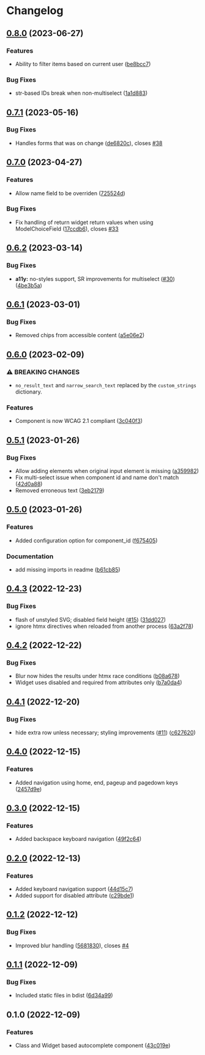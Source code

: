 # Changelog

## [0.8.0](https://github.com/PHACDataHub/django-htmx-autocomplete/compare/v0.7.1...v0.8.0) (2023-06-27)


### Features

* Ability to filter items based on current user ([be8bcc7](https://github.com/PHACDataHub/django-htmx-autocomplete/commit/be8bcc72b10630493e7523960a90efbd86580920))


### Bug Fixes

* str-based IDs break when non-multiselect ([1a1d883](https://github.com/PHACDataHub/django-htmx-autocomplete/commit/1a1d883075d71597e831eb92ed07ca323c34a150))

## [0.7.1](https://github.com/PHACDataHub/django-htmx-autocomplete/compare/v0.7.0...v0.7.1) (2023-05-16)


### Bug Fixes

* Handles forms that was on change ([de6820c](https://github.com/PHACDataHub/django-htmx-autocomplete/commit/de6820c30b480ca5453f367942da7ecd4526c344)), closes [#38](https://github.com/PHACDataHub/django-htmx-autocomplete/issues/38)

## [0.7.0](https://github.com/PHACDataHub/django-htmx-autocomplete/compare/v0.6.2...v0.7.0) (2023-04-27)


### Features

* Allow name field to be overriden ([725524d](https://github.com/PHACDataHub/django-htmx-autocomplete/commit/725524d94c5b00ef3bb805dede5995a96e0af161))


### Bug Fixes

* Fix handling of return widget return values when using ModelChoiceField ([17ccdb6](https://github.com/PHACDataHub/django-htmx-autocomplete/commit/17ccdb6540cec7ccc5cf019eeeee7bef3ff9488f)), closes [#33](https://github.com/PHACDataHub/django-htmx-autocomplete/issues/33)

## [0.6.2](https://github.com/PHACDataHub/django-htmx-autocomplete/compare/v0.6.1...v0.6.2) (2023-03-14)


### Bug Fixes

* **a11y:** no-styles support, SR improvements for multiselect ([#30](https://github.com/PHACDataHub/django-htmx-autocomplete/issues/30)) ([4be3b5a](https://github.com/PHACDataHub/django-htmx-autocomplete/commit/4be3b5ae98fb1514c9b5b987c25918eb9a1871ec))

## [0.6.1](https://github.com/PHACDataHub/django-htmx-autocomplete/compare/v0.6.0...v0.6.1) (2023-03-01)


### Bug Fixes

* Removed chips from accessible content ([a5e06e2](https://github.com/PHACDataHub/django-htmx-autocomplete/commit/a5e06e212a9faafe54e3bb5d4a224c2e755dd55b))

## [0.6.0](https://github.com/PHACDataHub/django-htmx-autocomplete/compare/v0.5.1...v0.6.0) (2023-02-09)


### ⚠ BREAKING CHANGES

* `no_result_text` and `narrow_search_text` replaced by the `custom_strings` dictionary.

### Features

* Component is now WCAG 2.1 compliant ([3c040f3](https://github.com/PHACDataHub/django-htmx-autocomplete/commit/3c040f344682a2d3801db2d072611520a3e0dfc1))

## [0.5.1](https://github.com/PHACDataHub/django-htmx-autocomplete/compare/v0.5.0...v0.5.1) (2023-01-26)


### Bug Fixes

* Allow adding elements when original input element is missing ([a359982](https://github.com/PHACDataHub/django-htmx-autocomplete/commit/a3599828030df7045b836be4650b13b9dc59264b))
* Fix multi-select issue when component id and name don't match ([42d0a88](https://github.com/PHACDataHub/django-htmx-autocomplete/commit/42d0a8889d9ea018a19eaf94a2b38750d1345515))
* Removed erroneous text ([3eb2179](https://github.com/PHACDataHub/django-htmx-autocomplete/commit/3eb21798e90ae172b0f85eac8c27d0410180c2f0))

## [0.5.0](https://github.com/PHACDataHub/django-htmx-autocomplete/compare/v0.4.3...v0.5.0) (2023-01-26)


### Features

* Added configuration option for component_id ([f675405](https://github.com/PHACDataHub/django-htmx-autocomplete/commit/f6754059f238b1a3c5c2ee4599df61dd72fa4f40))


### Documentation

* add missing imports in readme ([b61cb85](https://github.com/PHACDataHub/django-htmx-autocomplete/commit/b61cb85eddfe363f177b445329bd131e9dc99285))

## [0.4.3](https://github.com/PHACDataHub/django-htmx-autocomplete/compare/v0.4.2...v0.4.3) (2022-12-23)


### Bug Fixes

* flash of unstyled SVG; disabled field height ([#15](https://github.com/PHACDataHub/django-htmx-autocomplete/issues/15)) ([31dd027](https://github.com/PHACDataHub/django-htmx-autocomplete/commit/31dd027ddefe4c75dac310e9d92a6d4732d80228))
* ignore htmx directives when reloaded from another process ([63a2f78](https://github.com/PHACDataHub/django-htmx-autocomplete/commit/63a2f78f025868be3b22b7a4e6489343110b1cec))

## [0.4.2](https://github.com/PHACDataHub/django-htmx-autocomplete/compare/v0.4.1...v0.4.2) (2022-12-22)


### Bug Fixes

* Blur now hides the results under htmx race conditions ([b08a678](https://github.com/PHACDataHub/django-htmx-autocomplete/commit/b08a6789dedeb1503d94d1628fab9b14d2f515bc))
* Widget uses disabled and required from attributes only ([b7a0da4](https://github.com/PHACDataHub/django-htmx-autocomplete/commit/b7a0da46ce2d3d123380daa5582ee05904970111))

## [0.4.1](https://github.com/PHACDataHub/django-htmx-autocomplete/compare/v0.4.0...v0.4.1) (2022-12-20)


### Bug Fixes

* hide extra row unless necessary; styling improvements ([#11](https://github.com/PHACDataHub/django-htmx-autocomplete/issues/11)) ([c627620](https://github.com/PHACDataHub/django-htmx-autocomplete/commit/c62762093974f5d1c1ee43d45364a70fbd502a35))

## [0.4.0](https://github.com/PHACDataHub/django-htmx-autocomplete/compare/v0.3.0...v0.4.0) (2022-12-15)


### Features

* Added navigation using home, end, pageup and pagedown keys ([2457d9e](https://github.com/PHACDataHub/django-htmx-autocomplete/commit/2457d9e16404abb2b2df43c0065e05d49bfbfa42))

## [0.3.0](https://github.com/PHACDataHub/django-htmx-autocomplete/compare/v0.2.0...v0.3.0) (2022-12-15)


### Features

* Added backspace keyboard navigation ([49f2c64](https://github.com/PHACDataHub/django-htmx-autocomplete/commit/49f2c645be011d3063ad1259b4ddd4cbb371b869))

## [0.2.0](https://github.com/PHACDataHub/django-htmx-autocomplete/compare/v0.1.2...v0.2.0) (2022-12-13)


### Features

* Added keyboard navigation support ([44d15c7](https://github.com/PHACDataHub/django-htmx-autocomplete/commit/44d15c7996b1e3e45f20c5f5fdc78cb9e34a4187))
* Added support for disabled attribute ([c29bde1](https://github.com/PHACDataHub/django-htmx-autocomplete/commit/c29bde163fcbb7e3f7b7c29f0c5d9b707e78be01))

## [0.1.2](https://github.com/PHACDataHub/django-htmx-autocomplete/compare/v0.1.1...v0.1.2) (2022-12-12)


### Bug Fixes

* Improved blur handling ([5681830](https://github.com/PHACDataHub/django-htmx-autocomplete/commit/5681830810ef3425e019a140dff1b03a024c5c18)), closes [#4](https://github.com/PHACDataHub/django-htmx-autocomplete/issues/4)

## [0.1.1](https://github.com/PHACDataHub/django-htmx-autocomplete/compare/v0.1.0...v0.1.1) (2022-12-09)


### Bug Fixes

* Included static files in bdist ([6d34a99](https://github.com/PHACDataHub/django-htmx-autocomplete/commit/6d34a992b85f23f8805218c97d68764e0702df14))

## 0.1.0 (2022-12-09)


### Features

* Class and Widget based autocomplete component ([43c019e](https://github.com/PHACDataHub/django-htmx-autocomplete/commit/43c019e7694105b9aa4cc76039de4990a9f01d28))
